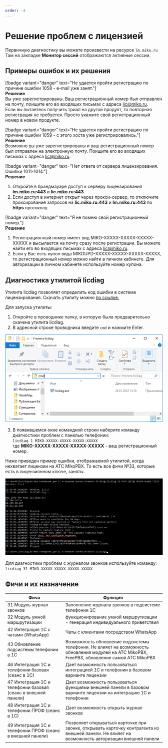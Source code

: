 ```yaml
---
order: -4
---
```


# Решение проблем с лицензией

Первичную диагностику вы можете произвести на ресурсе `lm.miko.ru`
Там на закладке **Монитор сессий** отображаются активные сессии.

## Примеры ошибок и их решения
[!badge variant="danger" text="Не удается пройти регистрацию по причине ошибки 1058 - e-mail уже занят."]  
**Решение**  
Вы уже зарегистрированы. Ваш регистрационный номер был отправлен на почту, поищите его во входящих письмах с адреса lic@miko.ru.  
Если вы пытаетесь получить триал на другой продукт, то повторная регистрация не требуется. Просто укажите свой регистрационный номер в новом продукте.  

[!badge variant="danger" text="Не удается пройти регистрацию по причине ошибки 1059 - с этого хоста уже регистрировались."]  
**Решение**  
Возможно вы уже зарегистрированы и ваш регистрационный номер был отправлен на электронную почту. Поищите его во входящих письмах с адреса lic@miko.ru.  

[!badge variant="danger" text="Нет ответа от сервера лицензирования. Ошибки 1011-1014."]  
**Решение**
1. Откройте в брандмауэре доступ к серверу лицензирования **lm.miko.ru:443** и **lic.miko.ru:443**.
2. Если доступ в интернет открыт через прокси-сервер, то отключите проксирование запросов на **lic.miko.ru:443** и **lm.miko.ru:443** по **https** протоколу.

[!badge variant="danger" text="Я не помню свой регистрационный номер."]  
**Решение**
1. Регистрационный номер имеет вид MIKO-XXXXX-XXXXX-XXXXX-XXXXX и высылается на почту сразу после регистрации. Вы можете найти его во входящих письмах с адреса lic@miko.ru.
2. Если у Вас есть купон вида MIKOUPD-XXXXX-XXXXX-XXXXX-XXXXX, то регистрационный номер можно найти в личном кабинете. Для авторизации в личном кабинете используйте номер купона.  

## Диагностика утилитой licdiag
Утилита licdiag позволяет определить код ошибки в системе лицензирования. Скачать утилиту можно [по ссылке.](https://files.miko.ru/s/abAwhIg2Le6inOe)  

Для запуска утилиты:

1. Откройте в проводнике папку, в которую была предварительно скачена утилита licdiag.
2. В адресной строке проводника введите `cmd` и нажмите Enter.

<img class="miko-shadow"  
    src="/assets/root-guides/problem-solving/lic_prob_0.png"
    alt="МИКО: запуск licdiag"
/> 

3. В появившемся окне командной строки наберите команду диагностики проблем с панелью телефонии:  
`licdiag 1 MIKO-XXXXX-XXXXX-XXXXX-XXXXX`  
где **MIKO-XXXXX-XXXXX-XXXXX-XXXXX** - ваш регистрационный номер.

Ниже приведен пример ошибки, отображаемой утилитой, когда нехватает лицензии на АТС MikoPBX. То есть все фичи №33, которые есть в лицензионном ключе, заняты.

<img class="miko-shadow"  
    src="/assets/root-guides/problem-solving/lic_prob_3.png"
    alt="МИКО: нехватка лицензии"
/> 

Для диагностики проблем с журналом звонков используйте команду:  
`licdiag 31 MIKO-XXXXX-XXXXX-XXXXX-XXXXX`

## Фичи и их назначение

| Фича                                                          | Функция                                                                                                                                         | 
|---------------------------------------------------------------|-------------------------------------------------------------------------------------------------------------------------------------------------|
| 31 Модуль журнал звонков                                      | Заполнение журнала звонков в подсистеме телефонии 1С                                                                                            |
| 32 Модуль умной маршрутизации                                 | функционирование умной маршрутизации - генерация индивидуального приветствия                                                                    |
| 42 Интеграция 1С с чатами (WhatsApp)                          | Чаты с клиентами посредством WhatsApp                                                                                                           |
| 43 Обновление подсистемы телефонии в 1С                       | Возможность обновление подсистемы телефонии. Не влияет на возможность обновления модулей на АТС MikoPBX, FreePBX, обновление самой АТС MikoPBX  |
| 46 Интеграция 1С и телефонии базовая (сеанс в 1С)             | Дает возможность пользоваться интеграцией 1С и телефонии в базовом варианте лицензии                                                            |
| 47 Интеграция 1С и телефонии базовая (сеанс в внешней панели) | Дает возможность пользоваться функциями внешней панели в базовом варианте лицензии на интеграцию 1С и телефонии                                 |
| 48 Интеграция 1С и телефонии ПРОФ (сеанс в 1С)                | Дает возможность открыть журнал звонков                                                                                                         |
| 49 Интеграция 1С и телефонии ПРОФ (сеанс в внешней панели)    | Позволяет открываться карточке при звонке, открывать карточку контрагента из внешней панели. Не влияет на возможность авторизации внешней панели |